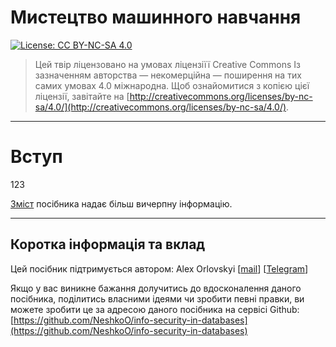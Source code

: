 # Мистецтво машинного навчання

[![License: CC BY-NC-SA 4.0](https://img.shields.io/badge/License-CC%20BY--NC--SA%204.0-lightgrey.svg)](http://creativecommons.org/licenses/by-nc-sa/4.0/)

> Цей твір ліцензовано на умовах ліцензіїї Creative Commons Із зазначенням авторства — некомерційна — поширення на тих самих умовах 4.0 міжнародна. Щоб ознайомитися з копією цієї ліцензії, завітайте на [http://creativecommons.org/licenses/by-nc-sa/4.0/](http://creativecommons.org/licenses/by-nc-sa/4.0/).

---

# Вступ

123

[Зміст](SUMMARY.md) посібника надає більш вичерпну інформацію.

---

## Коротка інформація та вклад 

Цей посібник підтримується автором: Alex Orlovskyi \[[mail](mailto:orlovskyi.alex@gmail.com)\] \[[Telegram](https://t.me/neshkoO)\]

Якщо у вас виникне бажання долучитись до вдосконалення даного посібника, поділитись власними ідеями чи зробити певні правки, ви можете зробити це за адресою даного посібника на сервісі Github: [https://github.com/NeshkoO/info-security-in-databases](https://github.com/NeshkoO/info-security-in-databases)